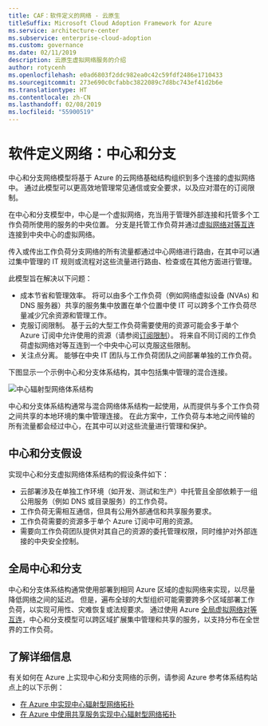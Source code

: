 ```yaml
---
title: CAF：软件定义的网络 - 云原生
titleSuffix: Microsoft Cloud Adoption Framework for Azure
ms.service: architecture-center
ms.subservice: enterprise-cloud-adoption
ms.custom: governance
ms.date: 02/11/2019
description: 云原生虚拟网络服务的介绍
author: rotycenh
ms.openlocfilehash: e0ad6803f2ddc982ea0c42c59fdf2486e1710433
ms.sourcegitcommit: 273e690c0cfabbc3822089c7d8bc743ef41d2b6e
ms.translationtype: HT
ms.contentlocale: zh-CN
ms.lasthandoff: 02/08/2019
ms.locfileid: "55900519"
---
```

# <a name="software-defined-networks-hub-and-spoke"></a>软件定义网络：中心和分支

中心和分支网络模型将基于 Azure 的云网络基础结构组织到多个连接的虚拟网络中。 通过此模型可以更高效地管理常见通信或安全要求，以及应对潜在的订阅限制。

在中心和分支模型中，中心是一个虚拟网络，充当用于管理外部连接和托管多个工作负荷所使用的服务的中央位置。 分支是托管工作负荷并通过[虚拟网络对等互连](/virtual-network/virtual-network-peering-overview)连接到中央中心的虚拟网络。

传入或传出工作负荷分支网络的所有流量都通过中心网络进行路由，在其中可以通过集中管理的 IT 规则或流程对这些流量进行路由、检查或在其他方面进行管理。

此模型旨在解决以下问题：

- 成本节省和管理效率。 将可以由多个工作负荷（例如网络虚拟设备 (NVAs) 和 DNS 服务器）共享的服务集中放置在单个位置中使 IT 可以跨多个工作负荷尽量减少冗余资源和管理工作。
- 克服订阅限制。 基于云的大型工作负荷需要使用的资源可能会多于单个 Azure 订阅中允许使用的资源（请参阅[订阅限制](/azure/azure-subscription-service-limits)）。 将来自不同订阅的工作负荷虚拟网络对等互连到一个中央中心可以克服这些限制。
- 关注点分离。 能够在中央 IT 团队与工作负荷团队之间部署单独的工作负荷。

下图显示一个示例中心和分支体系结构，其中包括集中管理的混合连接。

![中心辐射型网络体系结构](../../../reference-architectures/hybrid-networking/images/hub-spoke.png)

中心和分支体系结构通常与混合网络体系结构一起使用，从而提供与多个工作负荷之间共享的本地环境的集中管理连接。 在此方案中，工作负荷与本地之间传输的所有流量都会经过中心，在其中可以对这些流量进行管理和保护。

## <a name="hub-and-spoke-assumptions"></a>中心和分支假设

实现中心和分支虚拟网络体系结构的假设条件如下：

- 云部署涉及在单独工作环境（如开发、测试和生产）中托管且全部依赖于一组公用服务（例如 DNS 或目录服务）的工作负荷。
- 工作负荷无需相互通信，但具有公用外部通信和共享服务要求。
- 工作负荷需要的资源多于单个 Azure 订阅中可用的资源。
- 需要向工作负荷团队提供对其自己的资源的委托管理权限，同时维护对外部连接的中央安全控制。

## <a name="global-hub-and-spoke"></a>全局中心和分支

中心和分支体系结构通常使用部署到相同 Azure 区域的虚拟网络来实现，以尽量降低网络之间的延迟。 但是，遍布全球的大型组织可能需要跨多个区域部署工作负荷，以实现可用性、灾难恢复或法规要求。 通过使用 Azure [全局虚拟网络对等互连](/azure/virtual-network/virtual-network-peering-overview)，中心和分支模型可以跨区域扩展集中管理和共享的服务，以支持分布在全世界的工作负荷。

## <a name="learn-more"></a>了解详细信息

有关如何在 Azure 上实现中心和分支网络的示例，请参阅 Azure 参考体系结构站点上的以下示例：

- [在 Azure 中实现中心辐射型网络拓扑](../../../reference-architectures/hybrid-networking/hub-spoke.md)
- [在 Azure 中使用共享服务实现中心辐射型网络拓扑](../../../reference-architectures/hybrid-networking/shared-services.md)
